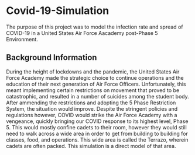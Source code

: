 # Covid-19-Simulation
The purpose of this project was to model the infection rate and spread of COVID-19 in a United States Air Force Aacademy post-Phase 5 Environment.

## Background Information
During the height of lockdowns and the pandemic, the United States Air Force Academy made the strategic choice to continue operations and the education of their next generation of Air Force Officers. Unfortunately, this meant implementing certain restrictions on movement that proved to be catastrophic, and resulted in a number of suicides among the student body. After ammending the restrictions and adopting the 5 Phase Restriction System, the situation would improve. Despite the stringent policies and regulations however, COVID would strike the Air Force Academy with a vengeance, quickly bringing our COVID response to its highest level, Phase 5. This would mostly confine cadets to their room, however they would still need to walk across a wide area in order to get from building to building for classes, food, and operations. This wide area is called the Terrazo, wherein cadets are often packed. This simulation is a direct model of that area.
